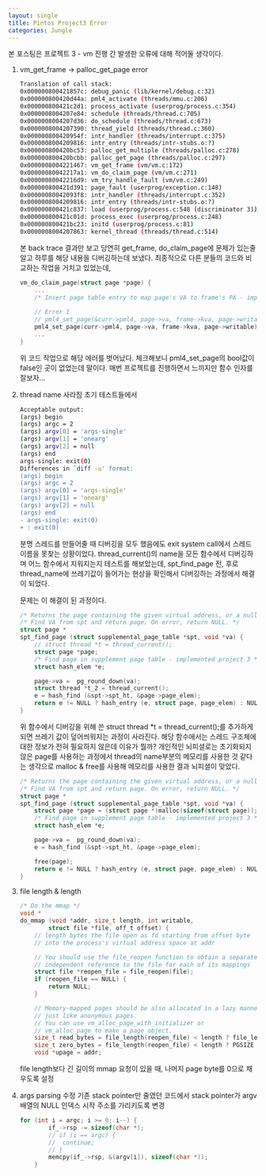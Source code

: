 ```yaml
---
layout: single
title: Pintos Project3 Error
categories: Jungle
---
```


본 포스팅은 프로젝트 3 - vm 진행 간 발생한 오류에 대해 적어둘 생각이다.

1. vm_get_frame -> palloc_get_page error
	```bash
	Translation of call stack:
	0x000000800421857c: debug_panic (lib/kernel/debug.c:32)
	0x000000800420d44a: pml4_activate (threads/mmu.c:206)
	0x000000800421c2d1: process_activate (userprog/process.c:354)
	0x0000008004207e84: schedule (threads/thread.c:705)
	0x0000008004207d36: do_schedule (threads/thread.c:673)
	0x0000008004207390: thread_yield (threads/thread.c:360)
	0x000000800420954f: intr_handler (threads/interrupt.c:375)
	0x0000008004209816: intr_entry (threads/intr-stubs.o:?)
	0x000000800420bc53: palloc_get_multiple (threads/palloc.c:278)
	0x000000800420bcbb: palloc_get_page (threads/palloc.c:297)
	0x0000008004221467: vm_get_frame (vm/vm.c:172)
	0x00000080042217a1: vm_do_claim_page (vm/vm.c:271)
	0x00000080042216d9: vm_try_handle_fault (vm/vm.c:249)
	0x000000800421d391: page_fault (userprog/exception.c:148)
	0x00000080042093f8: intr_handler (threads/interrupt.c:352)
	0x0000008004209816: intr_entry (threads/intr-stubs.o:?)
	0x000000800421c837: load (userprog/process.c:548 (discriminator 3))
	0x000000800421c01d: process_exec (userprog/process.c:248)
	0x000000800421bc23: initd (userprog/process.c:81)
	0x0000008004207863: kernel_thread (threads/thread.c:514)
	```

	본 back trace 결과만 보고 당연히 get_frame, do_claim_page에 문제가 있는줄알고 하루를 해당 내용을 디버깅하는데 보냈다.
	최종적으로 다른 분들의 코드와 비교하는 작업을 거치고 있었는데, 

	```c
	vm_do_claim_page(struct page *page) {
		...
		/* Insert page table entry to map page's VA to frame's PA - implemented project 3 */
		
		// Error 1
		// pml4_set_page(&curr->pml4, page->va, frame->kva, page->writable);
		pml4_set_page(curr->pml4, page->va, frame->kva, page->writable)
		...
	}
	```

	위 코드 작업으로 해당 에러를 벗어났다. 체크해보니 pml4_set_page의 bool값이 false인 곳이 없었는데 말이다. 매번 프로젝트를 진행하면서 느끼지만 함수 인자를 잘보자...

2. thread name 사라짐
	초기 테스트들에서 

	```bash
	Acceptable output:
	(args) begin
	(args) argc = 2
	(args) argv[0] = 'args-single'
	(args) argv[1] = 'onearg'
	(args) argv[2] = null
	(args) end
	args-single: exit(0)
	Differences in `diff -u' format:
	(args) begin
	(args) argc = 2
	(args) argv[0] = 'args-single'
	(args) argv[1] = 'onearg'
	(args) argv[2] = null
	(args) end
	- args-single: exit(0)
	+ : exit(0)
	```

	분명 스레드를 만들어줄 때 디버깅을 모두 했음에도 exit system call에서 스레드 이름을 못찾는 상황이었다.
	thread_current()의 name을 모든 함수에서 디버깅하며 어느 함수에서 지워지는지 테스트를 해보았는데, spt_find_page 전, 후로 thread_name에 쓰레기값이 들어가는 현상을 확인해서 디버깅하는 과정에서 해결이 되었다.

	문제는 이 해결이 된 과정이다.
	```c
	/* Returns the page containing the given virtual address, or a null pointer if no such page exists. */
	/* Find VA from spt and return page. On error, return NULL. */
	struct page *
	spt_find_page (struct supplemental_page_table *spt, void *va) {
		// struct thread *t = thread_current();
		struct page *page;
		/* Find page in supplement page table - implemented project 3 */
		struct hash_elem *e;

		page->va =  pg_round_down(va);
		struct thread *t_2 = thread_current();
		e = hash_find (&spt->spt_ht, &page->page_elem);
		return e != NULL ? hash_entry (e, struct page, page_elem) : NULL;
	}
	```

	위 함수에서 디버깅을 위해 쓴 struct thread *t = thread_current();를 추가하게 되면 쓰레기 값이 덮어씌워지는 과정이 사라진다. 해당 함수에서는 스레드 구조체에 대한 정보가 전혀 필요하지 않은데 이유가 뭘까?
	개인적인 뇌피셜로는 초기화되지 않은 page를 사용하는 과정에서 thread의 name부분의 메모리를 사용한 것 같다는 생각으로 malloc & free를 사용해 메모리를 사용한 결과 뇌피셜이 맞았다.

	```c
	/* Returns the page containing the given virtual address, or a null pointer if no such page exists. */
	/* Find VA from spt and return page. On error, return NULL. */
	struct page *
	spt_find_page (struct supplemental_page_table *spt, void *va) {
		struct page *page = (struct page *)malloc(sizeof(struct page));
		/* Find page in supplement page table - implemented project 3 */
		struct hash_elem *e;

		page->va =  pg_round_down(va);
		e = hash_find (&spt->spt_ht, &page->page_elem);

		free(page);
		return e != NULL ? hash_entry (e, struct page, page_elem) : NULL;
	}
	```

3. file length & length
	```c
	/* Do the mmap */
	void *
	do_mmap (void *addr, size_t length, int writable,
			struct file *file, off_t offset) {
		// length bytes the file open as fd starting from offset byte 
		// into the process's virtual address space at addr

		// You should use the file_reopen function to obtain a separate and 
		// independent reference to the file for each of its mappings
		struct file *reopen_file = file_reopen(file);
		if (reopen_file == NULL) {
			return NULL;
		}

		// Memory-mapped pages should be also allocated in a lazy manner 
		// just like anonymous pages. 
		// You can use vm_alloc_page_with_initializer or 
		// vm_alloc_page to make a page object.
		size_t read_bytes = file_length(reopen_file) < length ? file_length(reopen_file) : length;
		size_t zero_bytes = file_length(reopen_file) < length ? PGSIZE - (file_length(reopen_file) % PGSIZE) : PGSIZE - (length % PGSIZE);
		void *upage = addr;
	```

	file length보다 긴 길이의 mmap 요청이 있을 때, 나머지 page byte를 0으로 채우도록 설정

4. args parsing 수정
	기존 stack pointer만 줄였던 코드에서 stack pointer가 argv 배열의 NULL 인덱스 시작 주소를 가리키도록 변경

	```c
	for (int i = argc; i >= 0; i--) {
			if_->rsp -= sizeof(char *);
			// if (i == argc) {
			// 	continue;
			// }
			memcpy(if_->rsp, &(argv[i]), sizeof(char *));
		}
	```